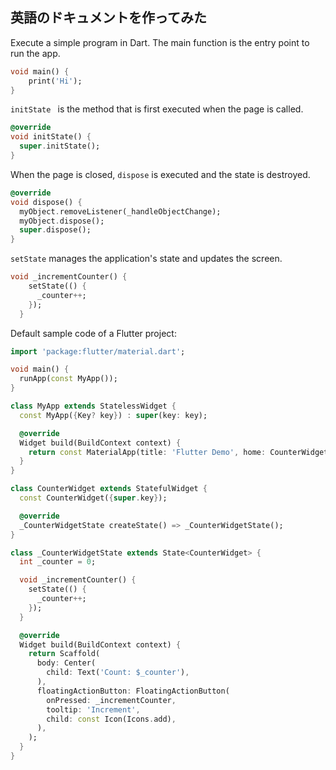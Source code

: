 ## 英語のドキュメントを作ってみた

Execute a simple program in Dart. The main function is the entry point to run the app.
```dart
void main() {
    print('Hi');
}
```

`initState ` is the method that is first executed when the page is called.
```dart
@override
void initState() {
  super.initState();
}
```

When the page is closed, `dispose` is executed and the state is destroyed.

```dart
@override
void dispose() {
  myObject.removeListener(_handleObjectChange);
  myObject.dispose();
  super.dispose();
}
```

`setState` manages the application's state and updates the screen.
```dart
void _incrementCounter() {
    setState(() {
      _counter++;
    });
  }
```

Default sample code of a Flutter project:
```dart
import 'package:flutter/material.dart';

void main() {
  runApp(const MyApp());
}

class MyApp extends StatelessWidget {
  const MyApp({Key? key}) : super(key: key);

  @override
  Widget build(BuildContext context) {
    return const MaterialApp(title: 'Flutter Demo', home: CounterWidget());
  }
}

class CounterWidget extends StatefulWidget {
  const CounterWidget({super.key});

  @override
  _CounterWidgetState createState() => _CounterWidgetState();
}

class _CounterWidgetState extends State<CounterWidget> {
  int _counter = 0;

  void _incrementCounter() {
    setState(() {
      _counter++;
    });
  }

  @override
  Widget build(BuildContext context) {
    return Scaffold(
      body: Center(
        child: Text('Count: $_counter'),
      ),
      floatingActionButton: FloatingActionButton(
        onPressed: _incrementCounter,
        tooltip: 'Increment',
        child: const Icon(Icons.add),
      ),
    );
  }
}
```
